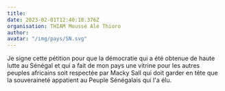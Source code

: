 ```yaml
---
title: 
date: 2023-02-01T12:40:18.376Z
organisation: THIAM Moussé Alé Thioro
author: 
avatar: "/img/pays/SN.svg"
---
```


Je signe cette pétition pour que la démocratie qui a été obtenue de haute lutte au Sénégal et qui a fait de mon pays une vitrine pour les autres peuples africains soit respectée par Macky Sall qui doit garder en tête que la souveraineté appatient au Peuple Sénégalais qui l'a élu.
